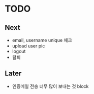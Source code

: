 # TODO

## Next

* email, username unique 체크
* upload user pic
* logout
* 탈퇴

## Later

* 인증메일 전송 너무 많이 보내는 것 block
